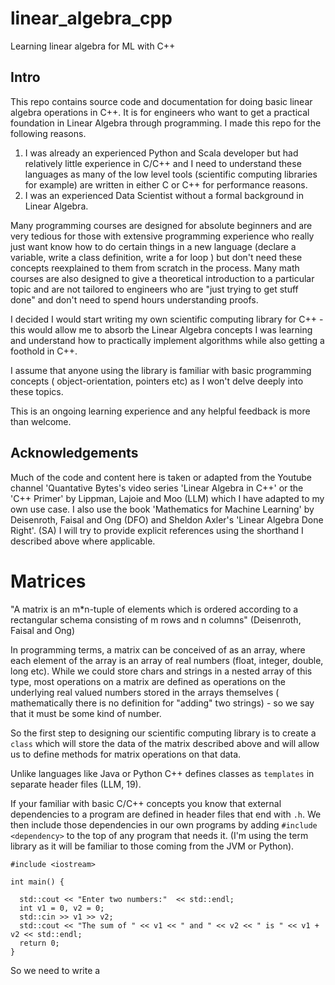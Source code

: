 # linear_algebra_cpp

Learning linear algebra for ML with C++

## Intro

This repo contains source code and documentation for doing basic linear algebra operations in C++. It is for engineers who want to get a practical foundation in Linear Algebra through programming. I made this repo for the following reasons.

1.  I was already an experienced Python and Scala developer but had relatively little experience in C/C++ and I need to understand these languages as many of the low level tools (scientific computing libraries for example) are written in either C or C++ for performance reasons.
2.  I was an experienced Data Scientist without a formal background in Linear Algebra.

Many programming courses are designed for absolute beginners and are very tedious for those with extensive programming experience who really just want know how to do certain things in a new language (declare a variable, write a class definition, write a for loop ) but don't need these concepts reexplained to them from scratch in the process. Many math courses are also designed to give a theoretical introduction to a particular topic and are not tailored to engineers who are "just trying to get stuff done" and don't need to spend hours understanding proofs.

I decided I would start writing my own scientific computing library for C++ - this would allow me to absorb the Linear Algebra concepts I was learning and understand how to practically implement algorithms while also getting a foothold in C++.

I assume that anyone using the library is familiar with basic programming concepts ( object-orientation, pointers etc) as I won't delve deeply into these topics.

This is an ongoing learning experience and any helpful feedback is more than welcome.

## Acknowledgements

Much of the code and content here is taken or adapted from the Youtube channel 'Quantative Bytes's video series 'Linear Algebra in C++' or the 'C++ Primer' by Lippman, Lajoie and Moo (LLM) which I have adapted to my own use case. I also use the book 'Mathematics for Machine Learning' by Deisenroth, Faisal and Ong (DFO) and Sheldon Axler's 'Linear Algebra Done Right'. (SA) I will try to provide explicit references using the shorthand I described above where applicable.

# Matrices

"A matrix is an m\*n-tuple of elements which is ordered according to a rectangular schema consisting of m rows and n columns" (Deisenroth, Faisal and Ong)

In programming terms, a matrix can be conceived of as an array, where each element of the array is an array of real numbers (float, integer, double, long etc). While we could store chars and strings in a nested array of this type, most operations on a matrix are defined as operations on the underlying real valued numbers stored in the arrays themselves ( mathematically there is no definition for "adding" two strings) - so we say that it must be some kind of number.

So the first step to designing our scientific computing library is to create a `class` which will store the data of the matrix described above and will allow us to define methods for matrix operations on that data.

Unlike languages like Java or Python C++ defines classes as `templates` in separate header files (LLM, 19).

If your familiar with basic C/C++ concepts you know that external dependencies to a program are defined in header files that end with `.h`. We then include those dependencies in our own programs by adding `#include <dependency>` to the top of any program that needs it. (I'm using the term library as it will be familiar to those coming from the JVM or Python).


    #include <iostream>

    int main() {
      
      std::cout << "Enter two numbers:"  << std::endl;
      int v1 = 0, v2 = 0;
      std::cin >> v1 >> v2;
      std::cout << "The sum of " << v1 << " and " << v2 << " is " << v1 + v2 << std::endl;
      return 0;
    }

So we need to write a
